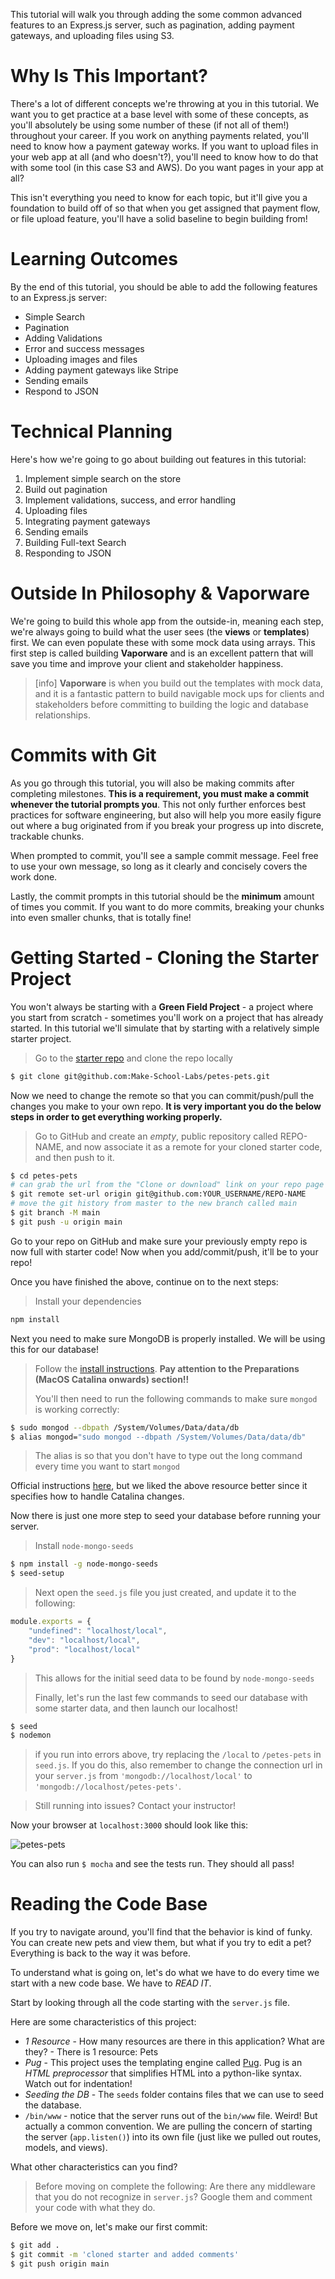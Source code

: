 This tutorial will walk you through adding the some common advanced features to an Express.js server, such as pagination, adding payment gateways, and uploading files using S3.

# Why Is This Important?

There's a lot of different concepts we're throwing at you in this tutorial. We want you to get practice at a base level with some of these concepts, as you'll absolutely be using some number of these (if not all of them!) throughout your career. If you work on anything payments related, you'll need to know how a payment gateway works. If you want to upload files in your web app at all (and who doesn't?), you'll need to know how to do that with some tool (in this case S3 and AWS). Do you want pages in your app at all?

This isn't everything you need to know for each topic, but it'll give you a foundation to build off of so that when you get assigned that payment flow, or file upload feature, you'll have a solid baseline to begin building from!

# Learning Outcomes

By the end of this tutorial, you should be able to add the following features to an Express.js server:

 * Simple Search
 * Pagination
 * Adding Validations
 * Error and success messages
 * Uploading images and files
 * Adding payment gateways like Stripe
 * Sending emails
 * Respond to JSON

# Technical Planning

Here's how we're going to go about building out features in this tutorial:

1. Implement simple search on the store
1. Build out pagination
1. Implement validations, success, and error handling
1. Uploading files
1. Integrating payment gateways
1. Sending emails
1. Building Full-text Search
1. Responding to JSON

# Outside In Philosophy & Vaporware

We're going to build this whole app from the outside-in, meaning each step, we're always going to build what the user sees (the **views** or **templates**) first. We can even populate these with some mock data using arrays. This first step is called building **Vaporware** and is an excellent pattern that will save you time and improve your client and stakeholder happiness.

> [info]
**Vaporware** is when you build out the templates with mock data, and it is a fantastic pattern to build navigable mock ups for clients and stakeholders before committing to building the logic and database relationships.

# Commits with Git

As you go through this tutorial, you will also be making commits after completing milestones. **This is a requirement, you must make a commit whenever the tutorial prompts you**. This not only further enforces best practices for software engineering, but also will help you more easily figure out where a bug originated from if you break your progress up into discrete, trackable chunks.

When prompted to commit, you'll see a sample commit message. Feel free to use your own message, so long as it clearly and concisely covers the work done.

Lastly, the commit prompts in this tutorial should be the **minimum** amount of times you commit. If you want to do more commits, breaking your chunks into even smaller chunks, that is totally fine!

# Getting Started - Cloning the Starter Project

You won't always be starting with a **Green Field Project** - a project where you start from scratch - sometimes you'll work on a project that has already started. In this tutorial we'll simulate that by starting with a relatively simple starter project.

> Go to the [starter repo](https://github.com/Make-School-Labs/petes-pets) and clone the repo locally
>
```bash
$ git clone git@github.com:Make-School-Labs/petes-pets.git
```

Now we need to change the remote so that you can commit/push/pull the changes you make to your own repo. **It is very important you do the below steps in order to get everything working properly.**

> Go to GitHub and create an _empty_, public repository called REPO-NAME, and now associate it as a remote for your cloned starter code, and then push to it.
>
```bash
$ cd petes-pets
# can grab the url from the "Clone or download" link on your repo page
$ git remote set-url origin git@github.com:YOUR_USERNAME/REPO-NAME
# move the git history from master to the new branch called main
$ git branch -M main
$ git push -u origin main
```

Go to your repo on GitHub and make sure your previously empty repo is now full with starter code! Now when you add/commit/push, it'll be to your repo!

Once you have finished the above, continue on to the next steps:

> Install your dependencies
>
```bash
npm install
```

Next you need to make sure  MongoDB is properly installed. We will be using this for our database!

> Follow the [install instructions](https://zellwk.com/blog/install-mongodb/). **Pay attention to the Preparations (MacOS Catalina onwards) section!!**
>
> You'll then need to run the following commands to make sure `mongod` is working correctly:
>
```bash
$ sudo mongod --dbpath /System/Volumes/Data/data/db
$ alias mongod="sudo mongod --dbpath /System/Volumes/Data/data/db"
```
> The alias is so that you don't have to type out the long command every time you want to start `mongod`

<!--  -->

Official instructions [here](https://docs.mongodb.com/manual/tutorial/install-mongodb-on-os-x/), but we liked the above resource better since it specifies how to handle Catalina changes.

Now there is just one more step to seed your database before running your server.

> Install `node-mongo-seeds`
>
```bash
$ npm install -g node-mongo-seeds
$ seed-setup
```
> Next open the `seed.js` file you just created, and update it to the following:
>
```js
module.exports = {
	"undefined": "localhost/local",
	"dev": "localhost/local",
	"prod": "localhost/local"
}
```
> This allows for the initial seed data to be found by `node-mongo-seeds`
>
> Finally, let's run the last few commands to seed our database with some starter  data, and then launch our localhost!
>
```bash
$ seed
$ nodemon
```

<!--  -->

> if you run into errors above, try replacing the `/local` to `/petes-pets` in `seed.js`.
> If you do this, also remember to change the connection url in your `server.js` from `'mongodb://localhost/local'` to `'mongodb://localhost/petes-pets'`.

> Still running into issues? Contact your instructor!

Now your browser at `localhost:3000` should look like this:

![petes-pets](assets/petes-pets.png)

You can also run `$ mocha` and see the tests run. They should all pass!

# Reading the Code Base

If you try to navigate around, you'll find that the behavior is kind of funky. You can create new pets and view them, but what if you try to edit a pet? Everything is back to the way it was before.

To understand what is going on, let's do what we have to do every time we start with a new code base. We have to *READ IT*.

Start by looking through all the code starting with the `server.js` file.

Here are some characteristics of this project:

* *1 Resource* - How many resources are there in this application? What are they? - There is 1 resource: Pets
* *Pug* - This project uses the templating engine called [Pug](https://pugjs.org/api/getting-started.html). Pug is an *HTML preprocessor* that simplifies HTML into a python-like syntax. Watch out for indentation!
* *Seeding the DB* - The `seeds` folder contains files that we can use to seed the database.
* `/bin/www` - notice that the server runs out of the `bin/www` file. Weird! But actually a common convention. We are pulling the concern of starting the server (`app.listen()`) into its own file (just like we pulled out routes, models, and views).

What other characteristics can you find?


> Before moving on complete the following:
> Are there any middleware that you do not recognize in `server.js`? Google them and comment your code with what they do.

Before we move on, let's make our first commit:

```bash
$ git add .
$ git commit -m 'cloned starter and added comments'
$ git push origin main
```
